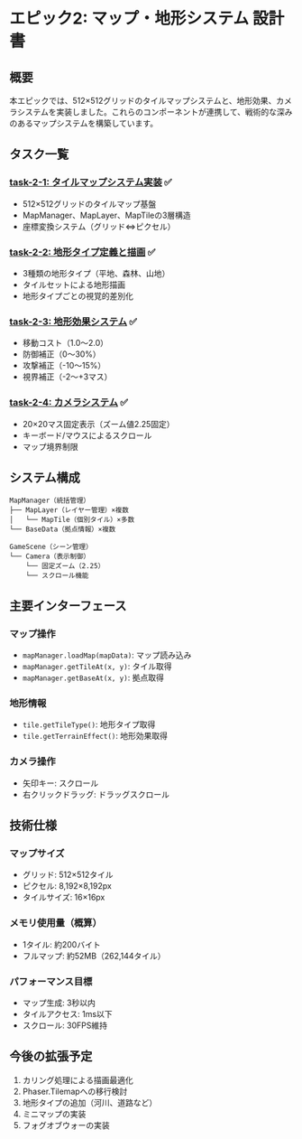 # エピック2: マップ・地形システム 設計書

## 概要
本エピックでは、512×512グリッドのタイルマップシステムと、地形効果、カメラシステムを実装しました。これらのコンポーネントが連携して、戦術的な深みのあるマップシステムを構築しています。

## タスク一覧

### [task-2-1: タイルマップシステム実装](./task-2-1-tilemap.md) ✅
- 512×512グリッドのタイルマップ基盤
- MapManager、MapLayer、MapTileの3層構造
- 座標変換システム（グリッド⇔ピクセル）

### [task-2-2: 地形タイプ定義と描画](./task-2-2-terrain-types.md) ✅
- 3種類の地形タイプ（平地、森林、山地）
- タイルセットによる地形描画
- 地形タイプごとの視覚的差別化

### [task-2-3: 地形効果システム](./task-2-3-terrain-effects.md) ✅
- 移動コスト（1.0〜2.0）
- 防御補正（0〜30%）
- 攻撃補正（-10〜15%）
- 視界補正（-2〜+3マス）

### [task-2-4: カメラシステム](./task-2-4-camera-system.md) ✅
- 20×20マス固定表示（ズーム値2.25固定）
- キーボード/マウスによるスクロール
- マップ境界制限

## システム構成

```
MapManager（統括管理）
├── MapLayer（レイヤー管理）×複数
│   └── MapTile（個別タイル）×多数
└── BaseData（拠点情報）×複数

GameScene（シーン管理）
└── Camera（表示制御）
    └── 固定ズーム（2.25）
    └── スクロール機能
```

## 主要インターフェース

### マップ操作
- `mapManager.loadMap(mapData)`: マップ読み込み
- `mapManager.getTileAt(x, y)`: タイル取得
- `mapManager.getBaseAt(x, y)`: 拠点取得

### 地形情報
- `tile.getTileType()`: 地形タイプ取得
- `tile.getTerrainEffect()`: 地形効果取得

### カメラ操作
- 矢印キー: スクロール
- 右クリックドラッグ: ドラッグスクロール

## 技術仕様

### マップサイズ
- グリッド: 512×512タイル
- ピクセル: 8,192×8,192px
- タイルサイズ: 16×16px

### メモリ使用量（概算）
- 1タイル: 約200バイト
- フルマップ: 約52MB（262,144タイル）

### パフォーマンス目標
- マップ生成: 3秒以内
- タイルアクセス: 1ms以下
- スクロール: 30FPS維持

## 今後の拡張予定
1. カリング処理による描画最適化
2. Phaser.Tilemapへの移行検討
3. 地形タイプの追加（河川、道路など）
4. ミニマップの実装
5. フォグオブウォーの実装